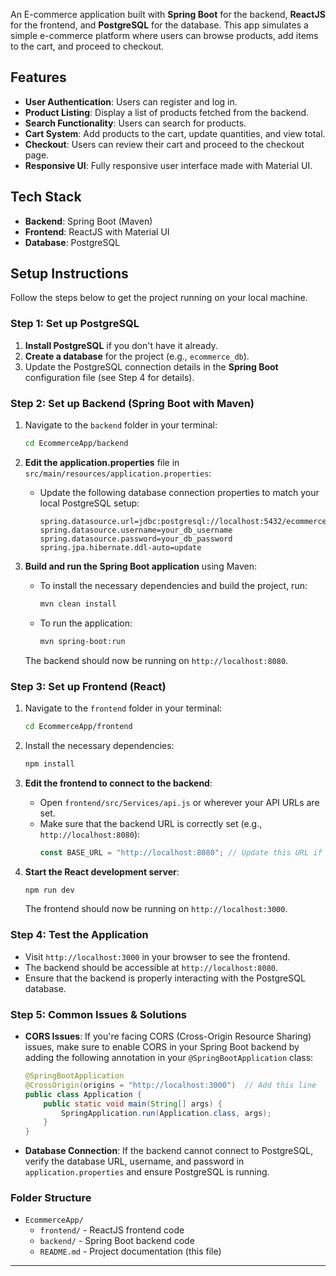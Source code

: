 

An E-commerce application built with **Spring Boot** for the backend, **ReactJS** for the frontend, and **PostgreSQL** for the database. This app simulates a simple e-commerce platform where users can browse products, add items to the cart, and proceed to checkout.

## Features

- **User Authentication**: Users can register and log in.
- **Product Listing**: Display a list of products fetched from the backend.
- **Search Functionality**: Users can search for products.
- **Cart System**: Add products to the cart, update quantities, and view total.
- **Checkout**: Users can review their cart and proceed to the checkout page.
- **Responsive UI**: Fully responsive user interface made with Material UI.

## Tech Stack

- **Backend**: Spring Boot (Maven)
- **Frontend**: ReactJS with Material UI
- **Database**: PostgreSQL

## Setup Instructions

Follow the steps below to get the project running on your local machine.

### Step 1: Set up PostgreSQL

1. **Install PostgreSQL** if you don't have it already.
2. **Create a database** for the project (e.g., `ecommerce_db`).
3. Update the PostgreSQL connection details in the **Spring Boot** configuration file (see Step 4 for details).

### Step 2: Set up Backend (Spring Boot with Maven)

1. Navigate to the `backend` folder in your terminal:
   ```bash
   cd EcommerceApp/backend
   ```

2. **Edit the application.properties** file in `src/main/resources/application.properties`:
   - Update the following database connection properties to match your local PostgreSQL setup:
     ```properties
     spring.datasource.url=jdbc:postgresql://localhost:5432/ecommerce_db
     spring.datasource.username=your_db_username
     spring.datasource.password=your_db_password
     spring.jpa.hibernate.ddl-auto=update
     ```

3. **Build and run the Spring Boot application** using Maven:
   - To install the necessary dependencies and build the project, run:
     ```bash
     mvn clean install
     ```
   - To run the application:
     ```bash
     mvn spring-boot:run
     ```

   The backend should now be running on `http://localhost:8080`.

### Step 3: Set up Frontend (React)

1. Navigate to the `frontend` folder in your terminal:
   ```bash
   cd EcommerceApp/frontend
   ```

2. Install the necessary dependencies:
   ```bash
   npm install
   ```

3. **Edit the frontend to connect to the backend**:
   - Open `frontend/src/Services/api.js` or wherever your API URLs are set.
   - Make sure that the backend URL is correctly set (e.g., `http://localhost:8080`):
     ```javascript
     const BASE_URL = "http://localhost:8080"; // Update this URL if necessary
     ```

4. **Start the React development server**:
   ```bash
   npm run dev
   ```

   The frontend should now be running on `http://localhost:3000`.

### Step 4: Test the Application

- Visit `http://localhost:3000` in your browser to see the frontend.
- The backend should be accessible at `http://localhost:8080`.
- Ensure that the backend is properly interacting with the PostgreSQL database.

### Step 5: Common Issues & Solutions

- **CORS Issues**: If you're facing CORS (Cross-Origin Resource Sharing) issues, make sure to enable CORS in your Spring Boot backend by adding the following annotation in your `@SpringBootApplication` class:
  ```java
  @SpringBootApplication
  @CrossOrigin(origins = "http://localhost:3000")  // Add this line
  public class Application {
      public static void main(String[] args) {
          SpringApplication.run(Application.class, args);
      }
  }
  ```

- **Database Connection**: If the backend cannot connect to PostgreSQL, verify the database URL, username, and password in `application.properties` and ensure PostgreSQL is running.

### Folder Structure

- `EcommerceApp/`
  - `frontend/` - ReactJS frontend code
  - `backend/` - Spring Boot backend code
  - `README.md` - Project documentation (this file)
  
---



